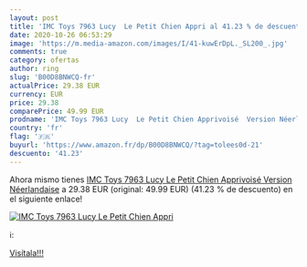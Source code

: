 ```yaml
---
layout: post
title: 'IMC Toys 7963 Lucy  Le Petit Chien Appri al 41.23 % de descuento'
date: 2020-10-26 06:53:29
image: 'https://m.media-amazon.com/images/I/41-kuwErDpL._SL200_.jpg'
comments: true
category: ofertas
author: ring
slug: 'B00D8BNWCQ-fr'
actualPrice: 29.38 EUR
currency: EUR
price: 29.38
comparePrice: 49.99 EUR
prodname: 'IMC Toys 7963 Lucy  Le Petit Chien Apprivoisé  Version Néerlandaise'
country: 'fr'
flag: '🇫🇷'
buyurl: 'https://www.amazon.fr/dp/B00D8BNWCQ/?tag=tolees0d-21'
descuento: '41.23'
---
```


Ahora mismo tienes [IMC Toys 7963 Lucy  Le Petit Chien Apprivoisé  Version Néerlandaise](https://www.amazon.fr/dp/B00D8BNWCQ/?tag=tolees0d-21) a 29.38 EUR (original: 49.99 EUR) (41.23 %  de descuento) en el siguiente enlace!

[![IMC Toys 7963 Lucy  Le Petit Chien Appri](https://m.media-amazon.com/images/I/41-kuwErDpL._SL200_.jpg)](https://www.amazon.fr/dp/B00D8BNWCQ/?tag=tolees0d-21)

ℹ️:


[Visítala!!!](https://www.amazon.fr/dp/B00D8BNWCQ/?tag=tolees0d-21)
